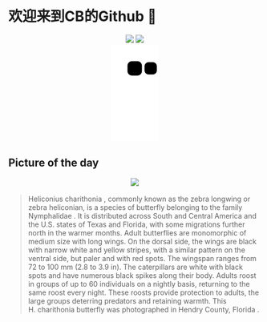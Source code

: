 
# 欢迎来到CB的Github 👋

<div align="center">
  <img height="137px" src="https://github-readme-stats.vercel.app/api?username=SuperCB&show_icons=true&theme=radical" />
  <img height="137px" src="https://github-readme-stats.vercel.app/api/top-langs/?username=SuperCB&hide_title=true&hide_border=true&layout=compact&langs_count=6&text_color=000&icon_color=fff" />
</div>


<div align="center">
    <img src="./contribution-snake/github-contribution-grid-snake.svg" />
</div>



## Picture of the day
<div align="center">
  <img width=400px src="https://upload.wikimedia.org/wikipedia/commons/thumb/f/fc/Heliconius_charithonia_2021.jpg/600px-Heliconius_charithonia_2021.jpg" />
</div>

>Heliconius charithonia , commonly known as the zebra longwing or zebra heliconian, is a species of butterfly belonging to the family  Nymphalidae . It is distributed across South and Central America and the U.S. states of Texas and Florida, with some migrations further north in the warmer months. Adult butterflies are  monomorphic  of medium size with long wings. On the  dorsal  side, the wings are black with narrow white and yellow stripes, with a similar pattern on the  ventral  side, but paler and with red spots. The wingspan ranges from 72 to 100 mm (2.8 to 3.9 in). The  caterpillars  are white with black spots and have numerous black spikes along their body. Adults roost in groups of up to 60 individuals on a nightly basis, returning to the same roost every night. These roosts provide protection to adults, the large groups deterring predators and retaining warmth. This  H. charithonia  butterfly was photographed in  Hendry County, Florida .


